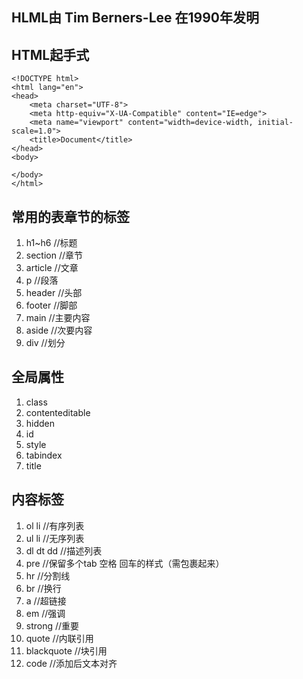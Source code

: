 ## HLML由 Tim Berners-Lee 在1990年发明

## HTML起手式
    <!DOCTYPE html>
    <html lang="en">
    <head>
        <meta charset="UTF-8">
        <meta http-equiv="X-UA-Compatible" content="IE=edge">
        <meta name="viewport" content="width=device-width, initial-scale=1.0">
        <title>Document</title>
    </head>
    <body>
    
    </body>
    </html>
    
## 常用的表章节的标签

1. h1~h6 //标题
2. section //章节
3. article //文章
4. p //段落
5. header //头部
6. footer //脚部
7. main //主要内容
8. aside //次要内容
9. div //划分

## 全局属性
1. class
2. contenteditable
3. hidden
4. id
5. style
6. tabindex
7. title

## 内容标签
1. ol li //有序列表
2. ul li //无序列表
3. dl dt dd //描述列表
4. pre //保留多个tab 空格 回车的样式（需包裹起来）
5. hr //分割线
6. br //换行
7. a //超链接
8. em //强调
9. strong //重要
10. quote //内联引用
11. blackquote //块引用
12. code //添加后文本对齐
